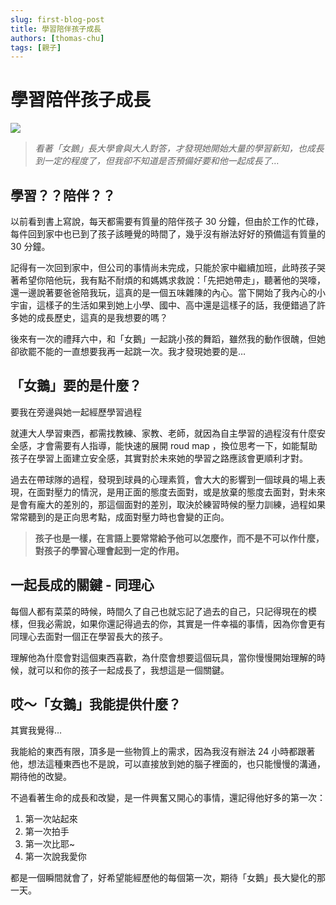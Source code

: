 ```yaml
---
slug: first-blog-post
title: 學習陪伴孩子成長
authors: [thomas-chu]
tags: [親子]
---
```


# 學習陪伴孩子成長

![](https://miro.medium.com/max/1400/1*gO2khJEtK8VUHYJnHW2qTg.jpeg)

> _看著「女鵝」長大學會與大人對答，才發現她開始大量的學習新知，也成長到一定的程度了，但我卻不知道是否預備好要和他一起成長了…_

## 學習？？陪伴？？

以前看到書上寫說，每天都需要有質量的陪伴孩子 30 分鐘，但由於工作的忙碌，每件回到家中也已到了孩子該睡覺的時間了，幾乎沒有辦法好好的預備這有質量的 30 分鐘。

記得有一次回到家中，但公司的事情尚未完成，只能於家中繼續加班，此時孩子哭著希望你陪他玩，我有點不耐煩的和媽媽求救說：「先把她帶走」，聽著他的哭嚎，還一邊說著要爸爸陪我玩，這真的是一個五味雜陳的內心。當下開始了我內心的小宇宙，這樣子的生活如果到她上小學、國中、高中還是這樣子的話，我便錯過了許多她的成長歷史，這真的是我想要的嗎？

後來有一次的禮拜六中，和「女鵝」一起跳小孩的舞蹈，雖然我的動作很醜，但她卻欲罷不能的一直想要我再一起跳一次。我才發現她要的是…

## 「女鵝」要的是什麼？

要我在旁邊與她一起經歷學習過程

就連大人學習東西，都需找教練、家教、老師，就因為自主學習的過程沒有什麼安全感，才會需要有人指導，能快速的展開 roud map ，換位思考一下，如能幫助孩子在學習上面建立安全感，其實對於未來她的學習之路應該會更順利才對。

過去在帶球隊的過程，發現到球員的心理素質，會大大的影響到一個球員的場上表現，在面對壓力的情況，是用正面的態度去面對，或是放棄的態度去面對，對未來是會有龐大的差別的，那這個面對的差別，取決於練習時候的壓力訓練，過程如果常常聽到的是正向思考點，成面對壓力時也會變的正向。

> **孩子也是一樣，在言語上要常常給予他可以怎麼作，而不是不可以作什麼，對孩子的學習心理會起到一定的作用。**

## 一起長成的關鍵 - 同理心

每個人都有菜菜的時候，時間久了自己也就忘記了過去的自己，只記得現在的模樣，但我必需說，如果你還記得過去的你，其實是一件幸福的事情，因為你會更有同理心去面對一個正在學習長大的孩子。

理解他為什麼會對這個東西喜歡，為什麼會想要這個玩具，當你慢慢開始理解的時候，就可以和你的孩子一起成長了，我想這是一個關鍵。

## 哎～「女鵝」我能提供什麼？

其實我覺得…

我能給的東西有限，頂多是一些物質上的需求，因為我沒有辦法 24 小時都跟著他，想法這種東西也不是說，可以直接放到她的腦子裡面的，也只能慢慢的溝通， 期待他的改變。

不過看著生命的成長和改變，是一件興奮又開心的事情，還記得他好多的第一次：

1. 第一次站起來
2. 第一次拍手
3. 第一次比耶~
4. 第一次說我愛你

都是一個瞬間就會了，好希望能經歷他的每個第一次，期待「女鵝」長大變化的那一天。
